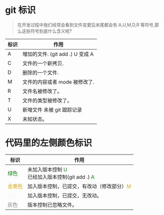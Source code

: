 <!--
 * @Description: Git文件
 * @Author: xiehuaqiang
 * @FilePath: /kaka-blog/src/docs/kaka/git/git标识.md
 * @Date: 2021-06-24 14:40:54
 * @LastEditTime: 2021-06-24 19:28:22
-->

# git 标识

> 在开发过程中我们经常会看到文件变更后末尾都会有 A,U,M,D,R 等符号,那么这些符号到底什么含义呢?

| 标识 | 作用                             |
| ---- | -------------------------------- |
| A    | 增加的文件. (git add .) U 变成 A |
| C    | 文件的一个新拷贝.                |
| D    | 删除的一个文件.                  |
| M    | 文件的内容或者 mode 被修改了.    |
| R    | 文件名被修改了。                 |
| T    | 文件的类型被修改了。             |
| U    | 新增文件 未被 git 跟踪记录       |
| X    | 未知状态。                       |

# 代码里的左侧颜色标识

| 标识                                  | 作用                                                                                                      |
| ------------------------------------- | --------------------------------------------------------------------------------------------------------- |
| <font color="green">绿色</font>       | 未加入版本控制 <font color="green">U</font> <br> 已经加入版本控制(git add .) <font color="green">A</font> |
| <font color="Goldenrod">金黄色</font> | 加入版本控制，已提交，有改动（修改部分）<font color="Goldenrod">M</font>                                  |
| <font color="WhiteSmoke">白色</font>  | 加入版本控制，已提交，无改动。                                                                            |
| <font color="gray">灰色</font>        | 版本控制已忽略文件。                                                                                      |
